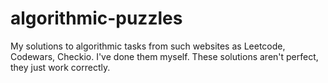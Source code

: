 # algorithmic-puzzles
My solutions to algorithmic tasks from such websites as Leetcode, Codewars, Checkio.
I've done them myself. These solutions aren't perfect, they just work correctly.
